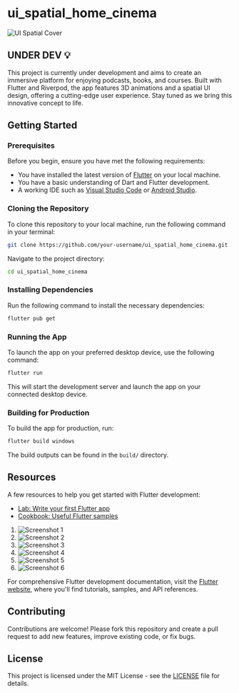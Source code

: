 
# ui_spatial_home_cinema

![UI Spatial Cover](https://github.com/Yacine300/ui_spatial_home_cinema/blob/main/ui_spatial_cover_gif.gif)

## UNDER DEV 💡

This project is currently under development and aims to create an immersive platform for enjoying podcasts, books, and courses. Built with Flutter and Riverpod, the app features 3D animations and a spatial UI design, offering a cutting-edge user experience. Stay tuned as we bring this innovative concept to life.

## Getting Started

### Prerequisites

Before you begin, ensure you have met the following requirements:

- You have installed the latest version of [Flutter](https://flutter.dev/docs/get-started/install) on your local machine.
- You have a basic understanding of Dart and Flutter development.
- A working IDE such as [Visual Studio Code](https://code.visualstudio.com/) or [Android Studio](https://developer.android.com/studio).

### Cloning the Repository

To clone this repository to your local machine, run the following command in your terminal:

```bash
git clone https://github.com/your-username/ui_spatial_home_cinema.git
```

Navigate to the project directory:

```bash
cd ui_spatial_home_cinema
```

### Installing Dependencies

Run the following command to install the necessary dependencies:

```bash
flutter pub get
```

### Running the App

To launch the app on your preferred desktop device, use the following command:

```bash
flutter run
```

This will start the development server and launch the app on your connected desktop device.

### Building for Production

To build the app for production, run:

```bash
flutter build windows
```


The build outputs can be found in the `build/` directory.

## Resources

A few resources to help you get started with Flutter development:

- [Lab: Write your first Flutter app](https://docs.flutter.dev/get-started/codelab)
- [Cookbook: Useful Flutter samples](https://docs.flutter.dev/cookbook)

1. ![Screenshot 1](https://github.com/Yacine300/ui_spatial_flutter_desktop/blob/main/1.png)
2. ![Screenshot 2](https://github.com/Yacine300/ui_spatial_flutter_desktop/blob/main/2.png)
3. ![Screenshot 3](https://github.com/Yacine300/ui_spatial_flutter_desktop/blob/main/3.png)
4. ![Screenshot 4](https://github.com/Yacine300/ui_spatial_flutter_desktop/blob/main/4.png)
5. ![Screenshot 5](https://github.com/Yacine300/ui_spatial_flutter_desktop/blob/main/5.png)
6. ![Screenshot 6](https://github.com/Yacine300/ui_spatial_flutter_desktop/blob/main/6.png)

For comprehensive Flutter development documentation, visit the [Flutter website](https://docs.flutter.dev/), where you'll find tutorials, samples, and API references.

## Contributing

Contributions are welcome! Please fork this repository and create a pull request to add new features, improve existing code, or fix bugs.

## License

This project is licensed under the MIT License - see the [LICENSE](LICENSE) file for details.
